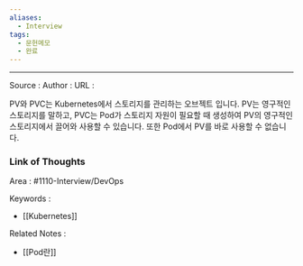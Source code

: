 ```yaml
---
aliases:
  - Interview
tags:
  - 문헌메모
  - 완료
---
```



---


Source :
Author : 
URL :

PV와 PVC는 Kubernetes에서 스토리지를 관리하는 오브젝트 입니다. PV는 영구적인 스토리지를 말하고, PVC는 Pod가 스토리지 자원이 필요할 때 생성하여 PV의 영구적인 스토리지에서 끌어와 사용할 수 있습니다. 또한 Pod에서 PV를 바로 사용할 수 없습니다.

### Link of Thoughts
Area : #1110-Interview/DevOps 

Keywords :
- [[Kubernetes]]

Related Notes : 
- [[Pod란]]